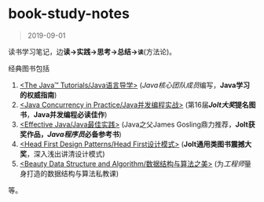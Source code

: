 

book-study-notes
================
> 2019-09-01


读书学习笔记，边**读->实践->思考->总结->`读`**(方法论)。

经典图书包括
1. [\<The Java™ Tutorials/Java语言导学>](https://docs.oracle.com/javase/tutorial/) (*Java核心团队成员*编写，**Java学习的权威指南**)
2. [\<Java Concurrency in Practice/Java并发编程实战>](http://jcip.net/) (第16届***Jolt大奖*提名图书**，**Java并发编程必读佳作**)
3. [\<Effective Java/Java最佳实践>](https://github.com/jbloch/effective-java-3e-source-code) (Java之父James Gosling鼎力推荐，**Jolt获奖作品，*Java程序员*必备参考书**)
4. [\<Head First Design Patterns/Head First设计模式>](https://book.douban.com/subject/2243615/) (**Jolt通用类图书震撼大奖**，深入浅出讲清设计模式)
5. [\<Beauty Data Structure and Algorithm/数据结构与算法之美>](https://time.geekbang.org/column/intro/126) (为*工程师*量身打造的数据结构与算法私教课)

等。

